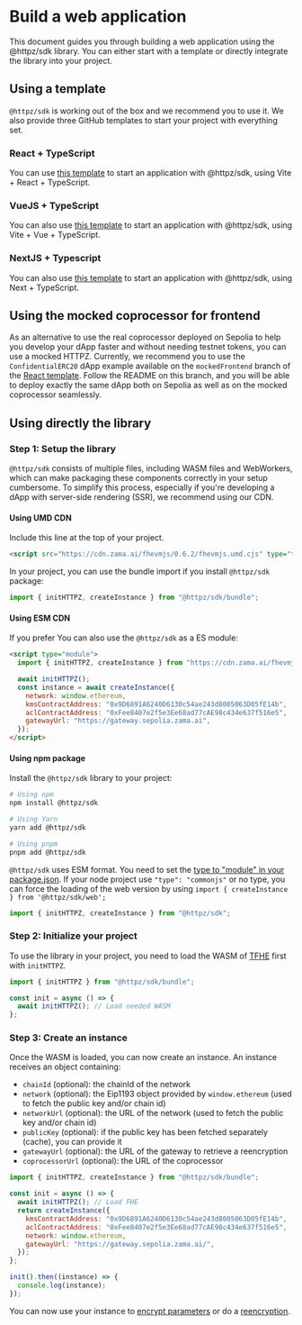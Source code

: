 # Build a web application

This document guides you through building a web application using the @httpz/sdk library. You can either start with a template or directly integrate the library into your project.

## Using a template

`@httpz/sdk` is working out of the box and we recommend you to use it. We also provide three GitHub templates to start your project with everything set.

### React + TypeScript

You can use [this template](https://github.com/zama-ai/fhevm-react-template) to start an application with @httpz/sdk, using Vite + React + TypeScript.

### VueJS + TypeScript

You can also use [this template](https://github.com/zama-ai/fhevm-vue-template) to start an application with @httpz/sdk, using Vite + Vue + TypeScript.

### NextJS + Typescript

You can also use [this template](https://github.com/zama-ai/fhevm-next-template) to start an application with @httpz/sdk, using Next + TypeScript.

## Using the mocked coprocessor for frontend

As an alternative to use the real coprocessor deployed on Sepolia to help you develop your dApp faster and without needing testnet tokens, you can use a mocked HTTPZ. Currently, we recommend you to use the `ConfidentialERC20` dApp example available on the `mockedFrontend` branch of the [React template](https://github.com/zama-ai/fhevm-react-template/tree/mockedFrontend). Follow the README on this branch, and you will be able to deploy exactly the same dApp both on Sepolia as well as on the mocked coprocessor seamlessly.

## Using directly the library

### Step 1: Setup the library

`@httpz/sdk` consists of multiple files, including WASM files and WebWorkers, which can make packaging these components correctly in your setup cumbersome. To simplify this process, especially if you're developing a dApp with server-side rendering (SSR), we recommend using our CDN.

#### Using UMD CDN

Include this line at the top of your project.

```html
<script src="https://cdn.zama.ai/fhevmjs/0.6.2/fhevmjs.umd.cjs" type="text/javascript"></script>
```

In your project, you can use the bundle import if you install `@httpz/sdk` package:

```javascript
import { initHTTPZ, createInstance } from "@httpz/sdk/bundle";
```

#### Using ESM CDN

If you prefer You can also use the `@httpz/sdk` as a ES module:

```html
<script type="module">
  import { initHTTPZ, createInstance } from "https://cdn.zama.ai/fhevmjs/0.6.2/fhevmjs.js";

  await initHTTPZ();
  const instance = await createInstance({
    network: window.ethereum,
    kmsContractAddress: "0x9D6891A6240D6130c54ae243d8005063D05fE14b",
    aclContractAddress: "0xFee8407e2f5e3Ee68ad77cAE98c434e637f516e5",
    gatewayUrl: "https://gateway.sepolia.zama.ai",
  });
</script>
```

#### Using npm package

Install the `@httpz/sdk` library to your project:

```bash
# Using npm
npm install @httpz/sdk

# Using Yarn
yarn add @httpz/sdk

# Using pnpm
pnpm add @httpz/sdk
```

`@httpz/sdk` uses ESM format. You need to set the [type to "module" in your package.json](https://nodejs.org/api/packages.html#type). If your node project use `"type": "commonjs"` or no type, you can force the loading of the web version by using `import { createInstance } from '@httpz/sdk/web';`

```javascript
import { initHTTPZ, createInstance } from "@httpz/sdk";
```

### Step 2: Initialize your project

To use the library in your project, you need to load the WASM of [TFHE](https://www.npmjs.com/package/tfhe) first with `initHTTPZ`.

```javascript
import { initHTTPZ } from "@httpz/sdk/bundle";

const init = async () => {
  await initHTTPZ(); // Load needed WASM
};
```

### Step 3: Create an instance

Once the WASM is loaded, you can now create an instance. An instance receives an object containing:

- `chainId` (optional): the chainId of the network
- `network` (optional): the Eip1193 object provided by `window.ethereum` (used to fetch the public key and/or chain id)
- `networkUrl` (optional): the URL of the network (used to fetch the public key and/or chain id)
- `publicKey` (optional): if the public key has been fetched separately (cache), you can provide it
- `gatewayUrl` (optional): the URL of the gateway to retrieve a reencryption
- `coprocessorUrl` (optional): the URL of the coprocessor

```javascript
import { initHTTPZ, createInstance } from "@httpz/sdk/bundle";

const init = async () => {
  await initHTTPZ(); // Load FHE
  return createInstance({
    kmsContractAddress: "0x9D6891A6240D6130c54ae243d8005063D05fE14b",
    aclContractAddress: "0xFee8407e2f5e3Ee68ad77cAE98c434e637f516e5",
    network: window.ethereum,
    gatewayUrl: "https://gateway.sepolia.zama.ai/",
  });
};

init().then((instance) => {
  console.log(instance);
});
```

You can now use your instance to [encrypt parameters](../smart_contracts/inputs.md) or do a [reencryption](../smart_contracts/decryption/reencryption.md).
